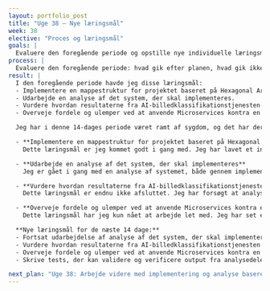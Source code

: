 ```yaml
---
layout: portfolio_post
title: "Uge 38 – Nye læringsmål"
week: 38
elective: "Proces og læringsmål"
goals: |
  Evaluere den foregående periode og opstille nye individuelle læringsmål for de næste 14 dage.
process: |
  Evaluere den foregående periode: hvad gik efter planen, hvad gik ikke som forventet, hvad har jeg lært af det, og hvordan skal de næste 14 dage se ud.  
result: |
  I den foregående periode havde jeg disse læringsmål:  
  - Implementere en mappestruktur for projektet baseret på Hexagonal Architecture.  
  - Udarbejde en analyse af det system, der skal implementeres.  
  - Vurdere hvordan resultaterne fra AI-billedklassifikationstjenesten skal behandles og vægtes i en samlet vurdering.  
  - Overveje fordele og ulemper ved at anvende Microservices kontra en monolitisk arkitektur.  

  Jeg har i denne 14-dages periode været ramt af sygdom, og det har derfor gjort det svært at komme i mål med alle de læringsmål, jeg havde sat. Jeg har forsøgt at prioritere i en rækkefølge, hvor det vigtigste er blevet håndteret først. Det har resulteret i, at jeg ikke er kommet i mål med alle mine læringsmål. De læringsmål, jeg ikke har afsluttet, vil jeg tage med ind i næste periode.  

  - **Implementere en mappestruktur for projektet baseret på Hexagonal Architecture**  
    Dette læringsmål er jeg kommet godt i gang med. Jeg har lavet et indlæg omkring mappestruktur og haft grundlæggende overvejelser, som jeg har implementeret i microservicen. Denne mappestruktur understøtter Hexagonal Architecture og PO’s ønske om en modulær struktur, hvor man kan skifte adaptere ved behov.  

  - **Udarbejde en analyse af det system, der skal implementeres**  
    Jeg er gået i gang med en analyse af systemet, både gennem implementering af mappestruktur og ved oprettelse af et sekvensdiagram, der viser hvordan beskeder bevæger sig gennem systemet. Diagrammet er oprettet på baggrund af en use case, hvor analyse og komprimering af JSON-materialet fra Google Vision Cloud(GVC) skal implementeres. Sekvensdiagrammet skal dog revideres, før jeg kan komme videre. Jeg tager derfor læringsmålet med til næste periode, da jeg ikke føler, jeg er i mål.  

  - **Vurdere hvordan resultaterne fra AI-billedklassifikationstjenesten skal behandles og vægtes i en samlet vurdering**  
    Dette læringsmål er endnu ikke afsluttet. Jeg har forsøgt at analysere JSON-materialet fra GVC og har konstateret, at der returneres en stor mængde data. Derfor giver det mening at lave en komprimeret version, hvor features vægtes og klassificeres. Dette læringsmål tager jeg med videre til næste periode.  

  - **Overveje fordele og ulemper ved at anvende Microservices kontra en monolitisk arkitektur**  
    Dette læringsmål har jeg kun nået at arbejde let med. Jeg har set en video fra YouTube og læst lidt materiale om emnet. Jeg vil tage læringsmålet med videre til de næste 14 dage.  

  **Nye læringsmål for de næste 14 dage:**  
  - Fortsat udarbejdelse af analyse af det system, der skal implementeres.  
  - Vurdere hvordan resultaterne fra AI-billedklassifikationstjenesten skal behandles og vægtes i en samlet vurdering.  
  - Overveje fordele og ulemper ved at anvende Microservices kontra en monolitisk arkitektur.  
  - Skrive tests, der kan validere og verificere output fra analysedelen i microservicen.  

next_plan: "Uge 38: Arbejde videre med implementering og analyse baseret på de opstillede læringsmål."
---
```


